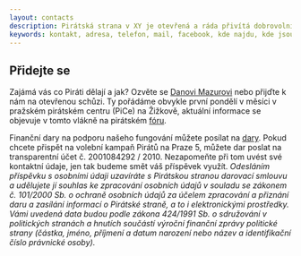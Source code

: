 ```yaml
---
layout: contacts
description: Pirátská strana v XY je otevřená a ráda přivítá dobrovolníky a odpoví na dotazy kritiků.
keywords: kontakt, adresa, telefon, mail, facebook, kde najdu, kde jsou
---
```


## Přidejte se

Zajámá vás co Piráti dělají a jak? Ozvěte se [Danovi Mazurovi](/lide/daniel-mazur) nebo přijďte k nám 
na otevřenou schůzi. Ty pořádáme obvykle první pondělí v měsíci v pražském pirátském centru (PiCe) na Žižkově, aktuální informace se objevuje v tomto vlákně na pirátském [fóru](https://forum.pirati.cz/viewtopic.php?f=923&t=40251).

Finanční dary na podporu našeho fungování můžete posílat na [dary](https://dary.pirati.cz).
Pokud chcete přispět na volební kampaň Pirátů na Praze 5, můžete dar poslat na transparentní účet č. 2001084292 / 2010. Nezapomeňte při tom uvést své kontaktní údaje, jen tak budeme smět váš příspěvek využít.
*Odesláním příspěvku s osobními údaji uzavíráte s Pirátskou stranou darovací smlouvu a udělujete jí souhlas ke zpracování osobních údajů v souladu se zákonem č. 101/2000 Sb. o ochraně osobních údajů za účelem zpracování a přiznání daru a zasílání informací o Pirátské straně, a to i elektronickými prostředky. Vámi uvedená data budou podle zákona 424/1991 Sb. o sdružování v politických stranách a hnutích součástí výroční finanční zprávy politické strany (částka, jméno, příjmení a datum narození nebo název a identifikační číslo právnické osoby).*



